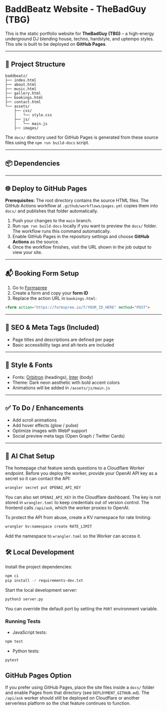 # BaddBeatz Website - TheBadGuy (TBG)

This is the static portfolio website for **TheBadGuy (TBG)** – a high-energy underground DJ blending house, techno, hardstyle, and uptempo styles. This site is built to be deployed on **GitHub Pages**.

---

## 🚀 Project Structure

```
baddbeatz/
├── index.html
├── about.html
├── music.html
├── gallery.html
├── bookings.html
├── contact.html
└── assets/
    ├── css/
    │   └── style.css
    ├── js/
    │   └── main.js
    ├── images/
```

The `docs/` directory used for GitHub Pages is generated from these source files using the `npm run build-docs` script.

---

## 📦 Dependencies
---

## 🌐 Deploy to GitHub Pages

**Prerequisites:** The root directory contains the source HTML files. The GitHub Actions workflow at `.github/workflows/pages.yml` copies them into `docs/` and publishes that folder automatically.

1. Push your changes to the `main` branch.
2. Run `npm run build-docs` locally if you want to preview the `docs/` folder. The workflow runs this command automatically.
3. Enable GitHub Pages in the repository settings and choose **GitHub Actions** as the source.
4. Once the workflow finishes, visit the URL shown in the job output to view your site.


---

## 📬 Booking Form Setup

1. Go to [Formspree](https://formspree.io)
2. Create a form and copy your **form ID**
3. Replace the action URL in `bookings.html`:

```html
<form action="https://formspree.io/f/YOUR_ID_HERE" method="POST">
```

---

## 🎯 SEO & Meta Tags (Included)

- Page titles and descriptions are defined per page
- Basic accessibility tags and alt-texts are included

---

## 🎨 Style & Fonts

- Fonts: [Orbitron](https://fonts.google.com/specimen/Orbitron) (headings), [Inter](https://fonts.google.com/specimen/Inter) (body)
- Theme: Dark neon aesthetic with bold accent colors
- Animations will be added in `/assets/js/main.js`

---

## ✅ To Do / Enhancements

- Add scroll animations
- Add hover effects (glow / pulse)
- Optimize images with WebP support
- Social preview meta tags (Open Graph / Twitter Cards)

---


## 🤖 AI Chat Setup

The homepage chat feature sends questions to a Cloudflare Worker endpoint.
Before you deploy the worker, provide your OpenAI API key as a secret so it can
contact the API:

```bash
wrangler secret put OPENAI_API_KEY
```

You can also set `OPENAI_API_KEY` in the Cloudflare dashboard. The key is not
stored in `wrangler.toml` to keep credentials out of version control. The
frontend calls `/api/ask`, which the worker proxies to OpenAI.

To protect the API from abuse, create a KV namespace for rate limiting:

```bash
wrangler kv:namespace create RATE_LIMIT
```

Add the namespace to `wrangler.toml` so the Worker can access it.


## 🛠 Local Development

Install the project dependencies:

```bash
npm ci
pip install -r requirements-dev.txt
```

Start the local development server:

```bash
python3 server.py
```

You can override the default port by setting the `PORT` environment variable.

### Running Tests

- JavaScript tests:

```bash
npm test
```

- Python tests:

```bash
pytest
```

## GitHub Pages Option

If you prefer using GitHub Pages, place the site files inside a `docs/` folder and enable Pages from that directory (see `DEPLOYMENT_GITHUB.md`). The `/api/ask` worker should still be deployed on Cloudflare or another serverless platform so the chat feature continues to function.
